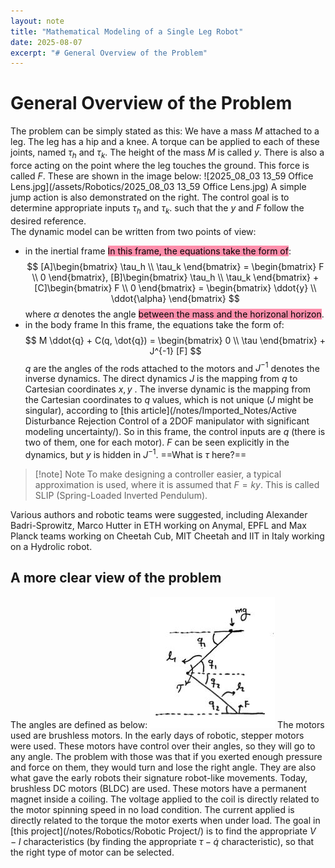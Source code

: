 ```yaml
---
layout: note
title: "Mathematical Modeling of a Single Leg Robot"
date: 2025-08-07
excerpt: "# General Overview of the Problem"
---
```


# General Overview of the Problem
The problem can be simply stated as this: We have a mass $M$ attached to a leg. The leg has a hip and a knee. A torque can be applied to each of these joints, named $\tau_h$ and $\tau_k$. The height of the mass $M$ is called $y$. There is also a force acting on the point where the leg touches the ground. This force is called $F$. These are shown in the image below:
![2025_08_03 13_59 Office Lens.jpg](/assets/Robotics/2025_08_03 13_59 Office Lens.jpg)
A simple jump action is also demonstrated on the right.
The control goal is to determine appropriate inputs $\tau_h$ and $\tau_k$. such that the $y$ and $F$ follow the desired reference.  
The dynamic model can be written from two points of view:
- in the inertial frame
	<mark style="background: #FF5582A6;">In this frame, the equations take the form of</mark>:
	$$
	[A]\begin{bmatrix}
		\tau_h \\
		\tau_k
		\end{bmatrix} = \begin{bmatrix}
						F \\
						0
						\end{bmatrix},    
	[B]\begin{bmatrix}
		\tau_h \\
		\tau_k
		\end{bmatrix} + [C]\begin{bmatrix}
						F \\
						0
						\end{bmatrix} = \begin{bmatrix}
										\ddot{y} \\
										\ddot{\alpha}
										\end{bmatrix}
	$$
	where $\alpha$ denotes the angle <mark style="background: #FF5582A6;">between the mass and the horizonal horizon</mark>.
- in the body frame
	In this frame, the equations take the form of:
	$$
	M \ddot{q} + C(q, \dot{q}) = \begin{bmatrix}
									0 \\
									\tau
									\end{bmatrix} + J^{-1} [F]
	$$
	$q$ are the angles of the rods attached to the motors and $J^{-1}$ denotes the inverse dynamics. The direct dynamics $J$ is the mapping from $q$ to Cartesian coordinates $x,y$ . The inverse dynamic is the mapping from the Cartesian coordinates to $q$ values, which is not unique ($J$ might be singular), according to [this article](/notes/Imported_Notes/Active Disturbance Rejection Control of a 2DOF manipulator with significant modeling uncertainty/). 
	So in this frame, the control inputs are $q$ (there is two of them, one for each motor). $F$ can be seen explicitly in the dynamics, but $y$ is hidden in $J^{-1}$. ==What is $\tau$ here?==
>[!note] Note
>To make designing a controller easier, a typical approximation is used, where it is assumed that $F = ky$. This is called SLIP (Spring-Loaded Inverted Pendulum).
	 
Various authors and robotic teams were suggested, including Alexander Badri-Sprowitz, Marco Hutter in ETH working on Anymal, EPFL and Max Planck teams working on Cheetah Cub, MIT Cheetah and IIT in Italy working on a Hydrolic robot.

## A more clear view of the problem
The angles are defined as below:
![photo_5805553624271669357_y.jpg](/assets/Robotics/photo_5805553624271669357_y.jpg)
The motors used are brushless motors.
In the early days of robotic, stepper motors were used. These motors have control over their angles, so they will go to any angle. The problem with those was that if you exerted enough pressure and force on them, they would turn and lose the right angle. They are also what gave the early robots their signature robot-like movements.
Today, brushless DC motors (BLDC) are used. These motors have a permanent magnet inside a coiling. The voltage applied to the coil is directly related to the motor spinning speed in no load condition. The current applied is directly related to the torque the motor exerts when under load.
The goal in [this project](/notes/Robotics/Robotic Project/) is to find the appropriate $V-I$ characteristics (by finding the appropriate $\tau - \dot{q}$ characteristic), so that the right type of motor can be selected.